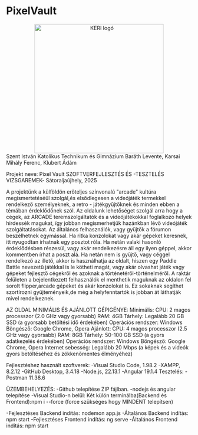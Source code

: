 # PixelVault
<div align="center">
  <img src="https://katolikuskeri.hu/Files/keri/keri_logo2.jpg" alt="KERI logó" width="350">
</div>
Szent István Katolikus Technikum és Gimnázium
Baráth Levente, Karsai Mihály Ferenc, Klubert Ádám

Projekt neve: Pixel Vault
SZOFTVERFEJLESZTÉS ÉS -TESZTELÉS VIZSGAREMEK- Sátoraljaújhely, 2025

A projektünk a külföldön erőteljes színvonalú "arcade" kultúra megismertetéséül szolgál,és elsődlegesen a videójáték termekkel rendelkező személyeknek, a retro -
játékgyűjtőknek és minden ebben a témában érdeklődőnek szól.
Az oldalunk lehetőséget szolgál arra hogy a cégek, az ARCADE teremszolgáltatók és a videójátékokkal foglalkozó helyek hirdessék magukat, így jobban megismerhetjük hazánkban lévő videójáték szolgáltatásokat.
Az általános felhasználók, vagy gyüjtők a fórumon beszélhetnek egymással. Ha ritka konzolokat vagy akár gépeket keresnek, itt nyugodtan írhatnak egy posztot róla. Ha netán valaki hasonló érdeklődésben részesül, vagy akár rendelkezésre áll egy ilyen géppel, akkor kommentben írhat a poszt alá.
Ha netán nem is gyűjtő, vagy céggel rendelkező az illető, akkor is használhatja az oldalt, hiszen egy Paddle Battle nevezetű játékkal is le kötheti magát, vagy akár olvashat játék vagy gépeket fejlesztő cégekről és azoknak a történetéről-történelméről. 
A raktár felületen a bejelentkezett felhasználók el menthetik maguknak az oldalon fel sorolt flipper,arcade gépeket és akár konzolokat is. Ez sokaknak segíthet szortírozni gyüjteményeik,de még a helyfenntartók is jobban át láthatják mivel rendelkeznek. 

AZ OLDAL MINIMÁLIS ÉS AJÁNLOTT GÉPIGÉNYE:
Minimális:
  CPU: 2 magos processzor (2.0 GHz vagy gyorsabb)
  RAM: 4GB
  Tárhely: Legalább 20 GB SSD (a gyorsabb betöltési idő érdekében)
  Operációs rendszer: Windows
  Böngésző: Google Chrome, Opera
Ajánlott:
  CPU: 4 magos processzor (2.5 GHz vagy gyorsabb)
  RAM: 8GB
  Tárhely: 50-100 GB SSD (a gyors adatkezelés érdekében)
  Operációs rendszer: Windows
  Böngésző: Google Chrome, Opera
  Internet sebesség: Legalább 20 Mbps (a képek és a videók gyors betöltéséhez és
  zökkenőmentes élményéhez)

Fejlesztéshez használt szoftverek:
    -Visual Studio Code, 1.98.2
    -XAMPP, 8.2.12
    -GitHub Desktop, 3.4.18
    -Node.js, 22.13.1
    -Angular 19.1.4
Tesztelés: 
    -Postman 11.38.6

ÜZEMBEHELYEZÉS:
-Github telepítése ZIP fájlban.
-nodejs és angular telepítése
-Visual Studio-n belül: Két külön terminálba(Backend és Frontend):npm i --force (force szükséges hogy MINDENT telepítsen)

-Fejlesztéses Backend indítás: nodemon app.js
-Általános Backend indítás: npm start
-Fejlesztéses Frontend indítás: ng serve
-Általános Frontend indítás: npm start
  
